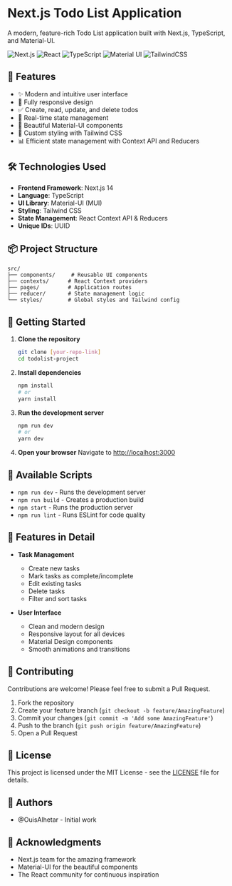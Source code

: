 # Next.js Todo List Application

A modern, feature-rich Todo List application built with Next.js, TypeScript, and Material-UI.

![Next.js](https://img.shields.io/badge/Next.js-14.2.4-black)
![React](https://img.shields.io/badge/React-18-blue)
![TypeScript](https://img.shields.io/badge/TypeScript-5-blue)
![Material UI](https://img.shields.io/badge/Material%20UI-5.15-blue)
![TailwindCSS](https://img.shields.io/badge/TailwindCSS-3.4-blue)

## 🚀 Features

- ✨ Modern and intuitive user interface
- 📱 Fully responsive design
- ✅ Create, read, update, and delete todos
- 🔄 Real-time state management
- 🎨 Beautiful Material-UI components
- 🌙 Custom styling with Tailwind CSS
- 📊 Efficient state management with Context API and Reducers

## 🛠️ Technologies Used

- **Frontend Framework**: Next.js 14
- **Language**: TypeScript
- **UI Library**: Material-UI (MUI)
- **Styling**: Tailwind CSS
- **State Management**: React Context API & Reducers
- **Unique IDs**: UUID

## 📦 Project Structure

```
src/
├── components/     # Reusable UI components
├── contexts/      # React Context providers
├── pages/         # Application routes
├── reducer/       # State management logic
└── styles/        # Global styles and Tailwind config
```

## 🚀 Getting Started

1. **Clone the repository**
   ```bash
   git clone [your-repo-link]
   cd todolist-project
   ```

2. **Install dependencies**
   ```bash
   npm install
   # or
   yarn install
   ```

3. **Run the development server**
   ```bash
   npm run dev
   # or
   yarn dev
   ```

4. **Open your browser**
   Navigate to [http://localhost:3000](http://localhost:3000)

## 🔧 Available Scripts

- `npm run dev` - Runs the development server
- `npm run build` - Creates a production build
- `npm start` - Runs the production server
- `npm run lint` - Runs ESLint for code quality

## 📱 Features in Detail

- **Task Management**
  - Create new tasks
  - Mark tasks as complete/incomplete
  - Edit existing tasks
  - Delete tasks
  - Filter and sort tasks

- **User Interface**
  - Clean and modern design
  - Responsive layout for all devices
  - Material Design components
  - Smooth animations and transitions

## 🤝 Contributing

Contributions are welcome! Please feel free to submit a Pull Request.

1. Fork the repository
2. Create your feature branch (`git checkout -b feature/AmazingFeature`)
3. Commit your changes (`git commit -m 'Add some AmazingFeature'`)
4. Push to the branch (`git push origin feature/AmazingFeature`)
5. Open a Pull Request

## 📄 License

This project is licensed under the MIT License - see the [LICENSE](LICENSE) file for details.

## 👥 Authors

- @OuisAlhetar - Initial work

## 🙏 Acknowledgments

- Next.js team for the amazing framework
- Material-UI for the beautiful components
- The React community for continuous inspiration
